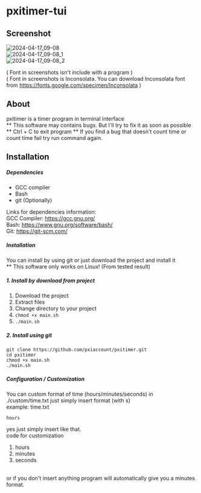 # pxitimer-tui

## Screenshot
![2024-04-17_09-08](https://github.com/pxiaccount/pxitimer/assets/122612391/c9ad5a2e-2b72-49fd-8a94-256413c15e6e)<br>
![2024-04-17_09-08_1](https://github.com/pxiaccount/pxitimer/assets/122612391/a6247e2d-e0c5-4163-b1fa-6977f3b4ac58)<br>
![2024-04-17_09-08_2](https://github.com/pxiaccount/pxitimer/assets/122612391/e07168eb-d143-48a0-9528-cde413eacefb)<br>

( Font in screenshots isn't include with a program )<br>
( Font in screenshots is Inconsolata. You can download Inconsolata font from https://fonts.google.com/specimen/Inconsolata )<br>

## About
pxitimer is a timer program in terminal interface<br>
** This software may contains bugs. But I'll try to fix it as soon as possible<br>
** Ctrl + C to exit program
** If you find a bug that doesn't count time or count time fail try run command again.

## Installation

##### Dependencies
- GCC compiler
- Bash
- git (Optionally)

Links for dependencies information: <br>
GCC Compiler: https://gcc.gnu.org/<br>
Bash: https://www.gnu.org/software/bash/<br>
Git: https://git-scm.com/<br>

##### Installation

You can install by using git or just download the project and install it
<br>
** This software only works on Linux! (From tested result)

##### 1. Install by download from project <br>

1. Download the project
2. Extract files
3. Change directory to your project
4. <code>chmod +x main.sh</code>
5. <code>./main.sh</code>

##### 2. Install using git

```
git clone https://github.com/pxiaccount/pxitimer.git
cd pxitimer
chmod +x main.sh
./main.sh
```

##### Configuration / Customization
You can custom format of time (hours/minutes/seconds) in ./custom/time.txt just simply insert format (with s) <br>
example:
time.txt
```
hours
```
yes just simply insert like that. <br>
code for customization
1. hours
2. minutes
3. seconds
<br>
or if you don't insert anything program will automatically give you a minutes format.
